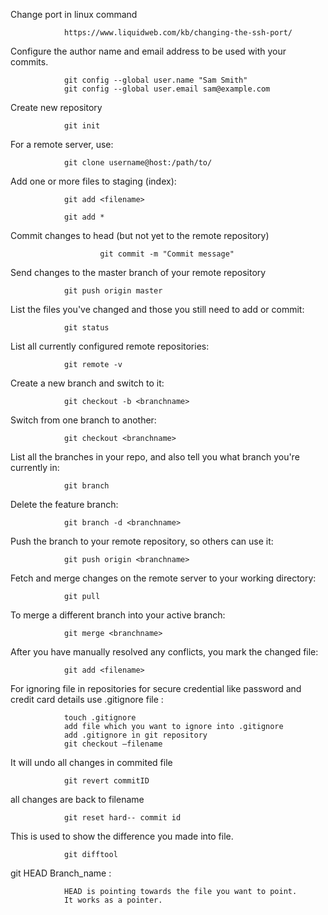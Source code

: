 
Change port in linux command

				https://www.liquidweb.com/kb/changing-the-ssh-port/

Configure the author name and email address to be used with your commits.
		
  				git config --global user.name "Sam Smith"
				git config --global user.email sam@example.com

Create new repository

		  		git init

For a remote server, use:

		  		git clone username@host:/path/to/
				

Add one or more files to staging (index):


		  		git add <filename>

		  		git add *


Commit changes to head (but not yet to the remote repository)

                  		git commit -m "Commit message"


Send changes to the master branch of your remote repository

				git push origin master


List the files you've changed and those you still need to add or commit:

				git status


List all currently configured remote repositories:

				git remote -v


Create a new branch and switch to it:

				git checkout -b <branchname>


Switch from one branch to another:

				git checkout <branchname>


List all the branches in your repo, and also tell you what branch you're currently in:

				git branch

Delete the feature branch:

				git branch -d <branchname>


Push the branch to your remote repository, so others can use it:

				git push origin <branchname>


Fetch and merge changes on the remote server to your working directory:

				git pull


To merge a different branch into your active branch:

				git merge <branchname>


After you have manually resolved any conflicts, you mark the changed file:

				git add <filename>


For ignoring file in repositories for secure credential like password and credit card details use .gitignore file :

				touch .gitignore
				add file which you want to ignore into .gitignore
				add .gitignore in git repository
				git checkout –filename 


It will undo all changes in commited file

				git revert commitID 


all changes are back to filename

				git reset hard-- commit id 


This is used to show the difference you made into file.

				git difftool 


git HEAD Branch_name : 

				HEAD is pointing towards the file you want to point.
				It works as a pointer.

